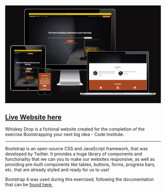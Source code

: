 <img id="logo" src="images/README-logo.png"
     alt="Nature 1 - Project Logo"
     width="1000px" />

<h2><a href="https://luciotorelli.github.io/mobile-first-subscription/" target="_blank">Live Website here</a></h2>


Whiskey Drop is a fictional website created for the completion of the exercise Bootstrapping your next big idea - Code Institute.

---

Bootstrap is an open-source CSS and JavaScript framework, that was developed by Twitter. It provides a huge library of components and functionality that we can you to make our websites responsive, as well as providing pre-built components like tables, buttons, forms, progress bars, etc. that are already styled and ready for us to use!

Bootstrap 4 was used during this exercised, following the documentation that can be [found here.](https://getbootstrap.com/docs/4.0/getting-started/introduction/)